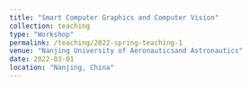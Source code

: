 ```yaml
---
title: "Smart Computer Graphics and Computer Vision"
collection: teaching
type: "Workshop"
permalink: /teaching/2022-spring-teaching-1
venue: "Nanjing University of Aeronauticsand Astronautics"
date: 2022-03-01
location: "Nanjing, China"
---
```

